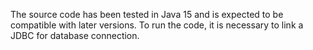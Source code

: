 The source code has been tested in Java 15 and is expected to be compatible with later versions. To run the code, it is necessary to link a JDBC for database connection.
